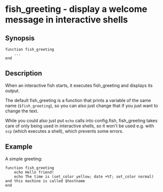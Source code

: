 # fish_greeting - display a welcome message in interactive shells

## Synopsis

```
function fish_greeting
    ...
end
```

## Description

When an interactive fish starts, it executes fish_greeting and displays its output.

The default fish_greeting is a function that prints a variable of the same name (`$fish_greeting`), so you can also just change that if you just want to change the text.

While you could also just put `echo` calls into config.fish, fish_greeting takes care of only being used in interactive shells, so it won't be used e.g. with `scp` (which executes a shell), which prevents some errors.

## Example

A simple greeting:

```
function fish_greeting
    echo Hello friend!
    echo The time is (set_color yellow; date +%T; set_color normal) and this machine is called $hostname
end
```
